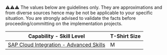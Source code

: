 
:warning::warning::warning:  The values below are guidelines only. They are approximations and from diverse sources hence may be not be applicable to your specific situation. You are strongly advised to validate the facts before proceeding/committing on the implementation projects.

Capability - Skill Level | T-Shirt Size
--- | ---
[SAP Cloud Integration - Advanced Skills](../Application_Skill_Level_Definition.md#cloud-integration---advanced-skills) | M
